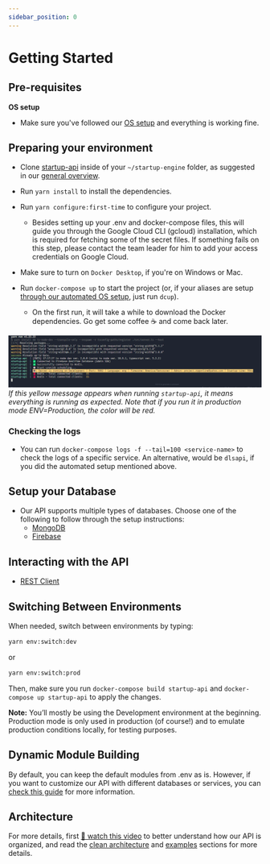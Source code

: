 ```yaml
---
sidebar_position: 0
---
```


# Getting Started

## Pre-requisites

**OS setup**

- Make sure you've followed our [OS setup](../os/os-setup.md) and everything is working fine.

## Preparing your environment

- Clone [startup-api](https://github.com/startup-bootstrap-engine/startup-api) inside of your `~/startup-engine` folder, as suggested in our [general overview](../general-overview/getting-started.md).

- Run `yarn install` to install the dependencies.

- Run `yarn configure:first-time` to configure your project.

  - Besides setting up your .env and docker-compose files, this will guide you through the Google Cloud CLI (gcloud) installation, which is required for fetching some of the secret files. If something fails on this step, please contact the team leader for him to add your access credentials on Google Cloud.

- Make sure to turn on `Docker Desktop`, if you're on Windows or Mac.

- Run `docker-compose up` to start the project (or, if your aliases are setup [through our automated OS setup](../os/automated-os-setup.md), just run `dcup`).
  - On the first run, it will take a while to download the Docker dependencies. Go get some coffee ☕ and come back later.

![API Running](./img/api-running.png)
_If this yellow message appears when running `startup-api`, it means everything is running as expected. Note that if you run it in production mode ENV=Production, the color will be red._

### Checking the logs

- You can run `docker-compose logs -f --tail=100 <service-name>` to check the logs of a specific service. An alternative, would be `dlsapi`, if you did the automated setup mentioned above.

## Setup your Database

- Our API supports multiple types of databases. Choose one of the following to follow through the setup instructions:
  - [MongoDB](./databases/robo3t.md)
  - [Firebase](./databases/firebase.md)

## Interacting with the API

- [REST Client](./REST-client.mdx)

## Switching Between Environments

When needed, switch between environments by typing:

```bash
yarn env:switch:dev
```

or

```bash
yarn env:switch:prod
```

Then, make sure you run `docker-compose build startup-api` and `docker-compose up startup-api` to apply the changes.

**Note:** You’ll mostly be using the Development environment at the beginning. Production mode is only used in production (of course!) and to emulate production conditions locally, for testing purposes.

## Dynamic Module Building

By default, you can keep the default modules from .env as is. However, if you want to customize our API with different databases or services, you can [check this guide](./dynamic-module-building.md) for more information.

## Architecture

For more details, first [🎥 watch this video](https://www.youtube.com/watch?v=UOgEzvrsHOs) to better understand how our API is organized, and read the [clean architecture](./architecture/clean-architecture.md) and [examples](./architecture/examples.md) sections for more details.
